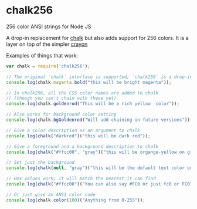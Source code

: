 chalk256
========

256 color ANSI strings for Node JS

A drop-in replacement for [chalk](https://github.com/sindresorhus/chalk) but also adds support for 256 colors. It is a layer on top of the simpler [crayon](https://github.com/aceface/crayon)

Examples of things that work:

```js
var chalk = require('chalk256');

// The original `chalk` interface is supported; `chalk256` is a drop-in replacement
console.log(chalk.magenta.bold("this will be bright magenta"));

// In chalk256, all the CSS color names are added to chalk
// (though you can't chain with these yet)
console.log(chalk.goldenrod("This will be a rich yellow  color"));

// Also works for background color setting
console.log(chalk.bgGoldenrod("Will add chaining in future versions"));

// Give a color description as an argument to chalk
console.log(chalk("darkred")("this will be dark red"));

// Give a foreground and a background description to chalk
console.log(chalk("#ffcc00", "gray")("this will be organge-yellow on gray"));

// Set just the background
console.log(chalk(null, "gray")("this will be the default text color on gray"));

// Hex values work; it will match the nearest it can find
console.log(chalk("#ffcc00")("You can also say #FC0 or just fc0 or FC0"));

// Or just give an ANSI color code
console.log(chalk.color(100)("Anything from 0-255"));

```
